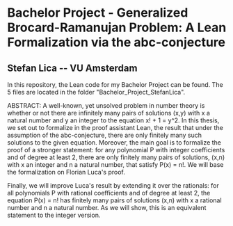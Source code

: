 # Bachelor Project - Generalized Brocard-Ramanujan Problem: A Lean Formalization via the abc-conjecture 
## Stefan Lica -- VU Amsterdam

In this repository, the Lean code for my Bachelor Project can be found. The 5 files are located in the folder "Bachelor_Project_StefanLica".

ABSTRACT:
A well-known, yet unsolved problem in number theory is whether or not there are infinitely many pairs of solutions (x,y) with x a natural number and y an integer to the equation x! + 1 = y^2. In this thesis, we set out to formalize in the proof assistant Lean, the result that under the assumption of the abc-conjecture, there are only finitely many such solutions to the given equation. Moreover, the main goal is to formalize the proof of a stronger statement: for any polynomial P with integer coefficients and of degree at least 2, there are only finitely many pairs of solutions, (x,n) with x an integer and n a natural number, that satisfy P(x) = n!. We will base the formalization on Florian Luca's proof.

Finally, we will improve Luca's result by extending it over the rationals: for all polynomials P with rational coefficients and of degree at least 2, the equation P(x) = n! has finitely many pairs of solutions (x,n) with x a rational number and n a natural number. As we will show, this is an equivalent statement to the integer version.

